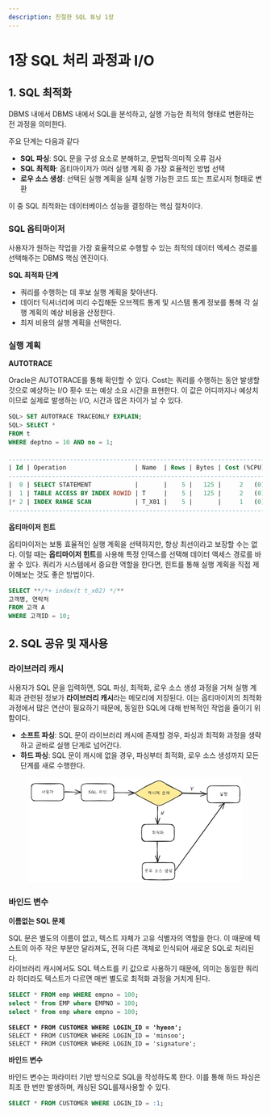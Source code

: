 ```yaml
---
description: 친절한 SQL 튜닝 1장
---
```


# 1장 SQL 처리 과정과 I/O

## 1. SQL 최적화

DBMS 내에서 DBMS 내에서 SQL을 분석하고, 실행 가능한 최적의 형태로 변환하는 전 과정을 의미한다.

주요 단계는 다음과 같다

* **SQL 파싱**: SQL 문을 구성 요소로 분해하고, 문법적·의미적 오류 검사
* **SQL 최적화**: 옵티마이저가 여러 실행 계획 중 가장 효율적인 방법 선택
* **로우 소스 생성**: 선택된 실행 계획을 실제 실행 가능한 코드 또는 프로시저 형태로 변환

이 중 SQL 최적화는 데이터베이스 성능을 결정하는 핵심 절차이다.

### SQL 옵티마이저

사용자가 원하는 작업을 가장 효율적으로 수행할 수 있는 최적의 데이터 엑세스 경로를 선택해주는 DBMS 핵심 엔진이다.

**SQL 최적화 단계**

* 쿼리를 수행하는 데 후보 실행 계획을 찾아낸다.
* 데이터 딕셔너리에 미리 수집해둔 오브젝트 통계 및 시스템 통계 정보를 통해 각 실행 계획의 예상 비용을 산정한다.
* 최저 비용의 실행 계획을 선택한다.

### 실행 계획

**AUTOTRACE**

Oracle은 AUTOTRACE를 통해 확인할 수 있다. Cost는 쿼리를 수행하는 동안 발생할 것으로 예상하는 I/O 횟수 또는 예상 소요 시간을 표현한다. 이 값은 어디까지나 예상치이므로 실제로 발생하는 I/O, 시간과 많은 차이가 날 수 있다.

```sql
SQL> SET AUTOTRACE TRACEONLY EXPLAIN;
SQL> SELECT * 
FROM t 
WHERE deptno = 10 AND no = 1;

---------------------------------------------------------------------------------
| Id | Operation                   | Name  | Rows | Bytes | Cost (%CPU)| Time  |
---------------------------------------------------------------------------------
|  0 | SELECT STATEMENT            |       |    5 |   125 |     2   (0)| 00:00:01 |
|  1 | TABLE ACCESS BY INDEX ROWID | T     |    5 |   125 |     2   (0)| 00:00:01 |
|* 2 | INDEX RANGE SCAN            | T_X01 |    5 |       |     1   (0)| 00:00:01 |
---------------------------------------------------------------------------------
```

**옵티마이저 힌트**

옵티마이저는 보통 효율적인 실행 계획을 선택하지만, 항상 최선이라고 보장할 수는 없다. 이럴 때는 **옵티마이저 힌트**를 사용해 특정 인덱스를 선택해 데이터 액세스 경로를 바꿀 수 있다. 쿼리가 시스템에서 중요한 역할을 한다면, 힌트를 통해 실행 계획을 직접 제어해보는 것도 좋은 방법이다.

```sql
SELECT **/*+ index(t t_x02) */** 
고객명, 연락처
FROM 고객 A
WHERE 고객ID = 10;
```

## 2. SQL 공유 및 재사용

### 라이브러리 캐시

사용자가 SQL 문을 입력하면, SQL 파싱, 최적화, 로우 소스 생성 과정을 거쳐 실행 계획과 관련된 정보가 **라이브러리 캐시**라는 메모리에 저장된다. 이는 옵티마이저의 최적화 과정에서 많은 연산이 필요하기 때문에, 동일한 SQL에 대해 반복적인 작업을 줄이기 위함이다.

* **소프트 파싱**: SQL 문이 라이브러리 캐시에 존재할 경우, 파싱과 최적화 과정을 생략하고 곧바로 실행 단계로 넘어간다.
* **하드 파싱**: SQL 문이 캐시에 없을 경우, 파싱부터 최적화, 로우 소스 생성까지 모든 단계를 새로 수행한다.

<figure><img src="../../.gitbook/assets/image.png" alt=""><figcaption></figcaption></figure>

### 바인드 변수

**이름없는 SQL 문제**

SQL 문은 별도의 이름이 없고, 텍스트 자체가 고유 식별자의 역할을 한다. 이 때문에 텍스트의 아주 작은 부분만 달라져도, 전혀 다른 객체로 인식되어 새로운 SQL로 처리된다.\
라이브러리 캐시에서도 SQL 텍스트를 키 값으로 사용하기 때문에, 의미는 동일한 쿼리라 하더라도 텍스트가 다르면 매번 별도로 최적화 과정을 거치게 된다.

```sql
SELECT * FROM emp WHERE empno = 100;
select * from EMP where EMPNO = 100;
select * from emp where empno = 100;
```

<pre class="language-sql"><code class="lang-sql"><strong>SELECT * FROM CUSTOMER WHERE LOGIN_ID = 'hyeon';
</strong>SELECT * FROM CUSTOMER WHERE LOGIN_ID = 'minsoo';
SELECT * FROM CUSTOMER WHERE LOGIN_ID = 'signature';
</code></pre>

**바인드 변수**

바인드 변수는 파라미터 기반 방식으로 SQL을 작성하도록 한다. 이를 통해 하드 파싱은 최초 한 번만 발생하며, 캐싱된 SQL를재사용할 수 있다.

```sql
SELECT * FROM CUSTOMER WHERE LOGIN_ID = :1;
```
